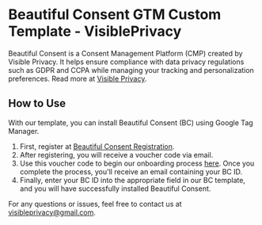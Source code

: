 
# Beautiful Consent GTM Custom Template - VisiblePrivacy

Beautiful Consent is a Consent Management Platform (CMP) created by Visible Privacy. It helps ensure compliance with data privacy regulations such as GDPR and CCPA while managing your tracking and personalization preferences. Read more at [Visible Privacy](https://visibleprivacy.com).

## How to Use

With our template, you can install Beautiful Consent (BC) using Google Tag Manager.

1. First, register at [Beautiful Consent Registration](https://www.visibleprivacy.com/beautiful-consent/register).
2. After registering, you will receive a voucher code via email. 
3. Use this voucher code to begin our onboarding process [here](https://www.visibleprivacy.com/beautiful-consent/configure). Once you complete the process, you'll receive an email containing your BC ID.
4. Finally, enter your BC ID into the appropriate field in our BC template, and you will have successfully installed Beautiful Consent.

For any questions or issues, feel free to contact us at visibleprivacy@gmail.com.

